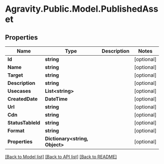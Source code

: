 # Agravity.Public.Model.PublishedAsset

## Properties

Name | Type | Description | Notes
------------ | ------------- | ------------- | -------------
**Id** | **string** |  | [optional] 
**Name** | **string** |  | [optional] 
**Target** | **string** |  | [optional] 
**Description** | **string** |  | [optional] 
**Usecases** | **List&lt;string&gt;** |  | [optional] 
**CreatedDate** | **DateTime** |  | [optional] 
**Url** | **string** |  | [optional] 
**Cdn** | **string** |  | [optional] 
**StatusTableId** | **string** |  | [optional] 
**Format** | **string** |  | [optional] 
**Properties** | **Dictionary&lt;string, Object&gt;** |  | [optional] 

[[Back to Model list]](../README.md#documentation-for-models) [[Back to API list]](../README.md#documentation-for-api-endpoints) [[Back to README]](../README.md)

